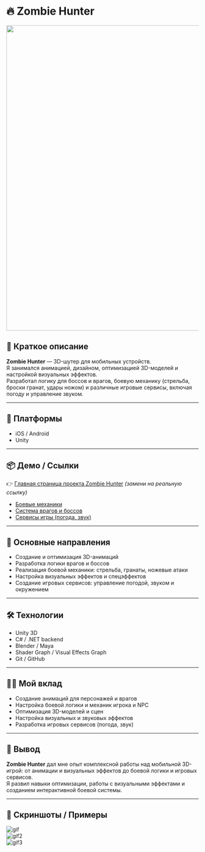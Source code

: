 # 🔥 Zombie Hunter

<div align="center">
  <img src="data/zombie_hunter_main_image.png" width="800" />
</div>

## 📌 Краткое описание
**Zombie Hunter** — 3D-шутер для мобильных устройств.  
Я занимался анимацией, дизайном, оптимизацией 3D-моделей и настройкой визуальных эффектов.  
Разработал логику для боссов и врагов, боевую механику (стрельба, броски гранат, удары ножом) и различные игровые сервисы, включая погоду и управление звуком.  

---

## 🚀 Платформы
- iOS / Android  
- Unity  

---

## 📦 Демо / Ссылки
👉 [Главная страница проекта Zombie Hunter](https://example.com) *(замени на реальную ссылку)*  

- [Боевые механики](https://example.com/combat)  
- [Система врагов и боссов](https://example.com/enemies)  
- [Сервисы игры (погода, звук)](https://example.com/services)  

---

## 🧠 Основные направления
- Создание и оптимизация 3D-анимаций  
- Разработка логики врагов и боссов  
- Реализация боевой механики: стрельба, гранаты, ножевые атаки  
- Настройка визуальных эффектов и спецэффектов  
- Создание игровых сервисов: управление погодой, звуком и окружением  

---

## 🛠 Технологии
- Unity 3D  
- C# / .NET backend  
- Blender / Maya  
- Shader Graph / Visual Effects Graph  
- Git / GitHub  

---

## 👩‍💻 Мой вклад
- Создание анимаций для персонажей и врагов  
- Настройка боевой логики и механик игрока и NPC  
- Оптимизация 3D-моделей и сцен  
- Настройка визуальных и звуковых эффектов  
- Разработка игровых сервисов (погода, звук)  

---

## 🏁 Вывод
**Zombie Hunter** дал мне опыт комплексной работы над мобильной 3D-игрой: от анимации и визуальных эффектов до боевой логики и игровых сервисов.  
Я развил навыки оптимизации, работы с визуальными эффектами и созданием интерактивной боевой системы.  

---

## 📸 Скриншоты / Примеры
![gif](data/zombie_hunter_screenshot1.gif)  
![gif2](data/zombie_hunter_screenshot2.gif)  
![gif3](data/zombie_hunter_screenshot3.gif)  

